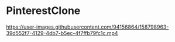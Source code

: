 # PinterestClone


https://user-images.githubusercontent.com/94156864/158798963-39d552f7-4129-4db7-b5ec-4f7ffb79fc1c.mp4

